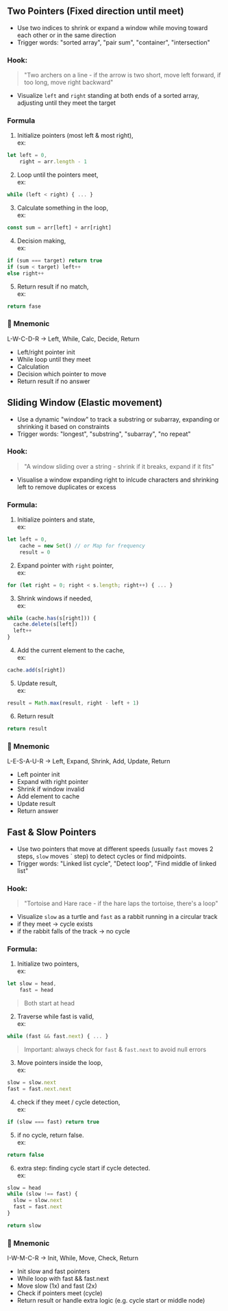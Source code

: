 ## Two Pointers (Fixed direction until meet)
- Use two indices to shrink or expand a window while moving toward each other or in the same direction
- Trigger words: "sorted array", "pair sum", "container", "intersection"

### Hook:
> "Two archers on a line - if the arrow is two short, move left forward, if too long, move right backward"
- Visualize `left` and `right` standing at both ends of a sorted array, adjusting until they meet the target

### Formula
1. Initialize pointers (most left & most right),  
ex:
```js
let left = 0,
    right = arr.length - 1
```
2. Loop until the pointers meet,  
ex:
```js
while (left < right) { ... }
```
3. Calculate something in the loop,  
ex:
```js
const sum = arr[left] + arr[right]
```
4. Decision making,  
ex:
```js
if (sum === target) return true
if (sum < target) left++
else right++
```
5. Return result if no match,  
ex:
```js
return fase
```

### 🧠 Mnemonic
L-W-C-D-R → Left, While, Calc, Decide, Return
- Left/right pointer init
- While loop until they meet
- Calculation
- Decision which pointer to move
- Return result if no answer

## Sliding Window (Elastic movement)
- Use a dynamic "window" to track a substring or subarray, expanding or shrinking it based on constraints
- Trigger words: "longest", "substring", "subarray", "no repeat"

### Hook:
> "A window sliding over a string - shrink if it breaks, expand if it fits"
- Visualise a window expanding right to inlcude characters and shrinking left to remove duplicates or excess

### Formula:
1. Initialize pointers and state,  
ex:
```js
let left = 0,
    cache = new Set() // or Map for frequency
    result = 0
```
2. Expand pointer with `right` pointer,  
ex:
```js
for (let right = 0; right < s.length; right++) { ... }
```
3. Shrink windows if needed,  
ex:
```js
while (cache.has(s[right])) {
  cache.delete(s[left])
  left++
}
```
4. Add the current element to the cache,  
ex:
```js
cache.add(s[right])
```
5. Update result,  
ex:
```js
result = Math.max(result, right - left + 1)
```
6. Return result
```js
return result
```

### 🧠 Mnemonic
L-E-S-A-U-R → Left, Expand, Shrink, Add, Update, Return
- Left pointer init
- Expand with right pointer
- Shrink if window invalid
- Add element to cache
- Update result
- Return answer

## Fast & Slow Pointers
- Use two pointers that move at different speeds (usually `fast` moves 2 steps, `slow` moves ` step) to detect cycles or find midpoints.
- Trigger words: "Linked list cycle", "Detect loop", "Find middle of linked list"

### Hook:
> "Tortoise and Hare race - if the hare laps the tortoise, there's a loop"
- Visualize `slow` as a turtle and `fast` as a rabbit running in a circular track
- if they meet -> cycle exists
- if the rabbit falls of the track -> no cycle

### Formula:
1. Initialize two pointers,  
ex:
```js
let slow = head,
    fast = head
```
>Both start at head
2. Traverse while fast is valid,  
ex:
```js
while (fast && fast.next) { ... }
```
>Important: always check for `fast` & `fast.next` to avoid null errors
3. Move pointers inside the loop,  
ex:
```js
slow = slow.next
fast = fast.next.next
```
4. check if they meet / cycle detection,  
ex:
```js
if (slow === fast) return true
```
5. if no cycle, return false.  
ex:
```js
return false
```
6. extra step: finding cycle start if cycle detected.  
ex:
```js
slow = head
while (slow !== fast) {
  slow = slow.next
  fast = fast.next
}

return slow
```

### 🧠 Mnemonic
I-W-M-C-R → Init, While, Move, Check, Return
- Init slow and fast pointers
- While loop with fast && fast.next
- Move slow (1x) and fast (2x)
- Check if pointers meet (cycle)
- Return result or handle extra logic (e.g. cycle start or middle node)